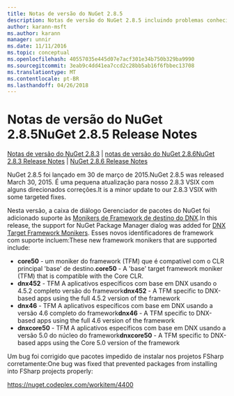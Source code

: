 ```yaml
---
title: Notas de versão do NuGet 2.8.5
description: Notas de versão do NuGet 2.8.5 incluindo problemas conhecidos, correções de bug, recursos adicionados e DCRs.
author: karann-msft
ms.author: karann
manager: unnir
ms.date: 11/11/2016
ms.topic: conceptual
ms.openlocfilehash: 40557035e445d07e7acf301e34b750b329ba9990
ms.sourcegitcommit: 3eab9c4dd41ea7ccd2c28bb5ab16f6fbbec13708
ms.translationtype: MT
ms.contentlocale: pt-BR
ms.lasthandoff: 04/26/2018
---
```

# <a name="nuget-285-release-notes"></a><span data-ttu-id="55218-103">Notas de versão do NuGet 2.8.5</span><span class="sxs-lookup"><span data-stu-id="55218-103">NuGet 2.8.5 Release Notes</span></span>

<span data-ttu-id="55218-104">[Notas de versão do NuGet 2.8.3](../release-notes/nuget-2.8.3.md) | [notas de versão do NuGet 2.8.6](../release-notes/nuget-2.8.6.md)</span><span class="sxs-lookup"><span data-stu-id="55218-104">[NuGet 2.8.3 Release Notes](../release-notes/nuget-2.8.3.md) | [NuGet 2.8.6 Release Notes](../release-notes/nuget-2.8.6.md)</span></span>

<span data-ttu-id="55218-105">NuGet 2.8.5 foi lançado em 30 de março de 2015.</span><span class="sxs-lookup"><span data-stu-id="55218-105">NuGet 2.8.5 was released March 30, 2015.</span></span> <span data-ttu-id="55218-106">É uma pequena atualização para nosso 2.8.3 VSIX com alguns direcionados correções.</span><span class="sxs-lookup"><span data-stu-id="55218-106">It is a minor update to our 2.8.3 VSIX with some targeted fixes.</span></span>

<span data-ttu-id="55218-107">Nesta versão, a caixa de diálogo Gerenciador de pacotes do NuGet foi adicionado suporte às [Monikers de Framework de destino do DNX](https://github.com/aspnet/dnx).</span><span class="sxs-lookup"><span data-stu-id="55218-107">In this release, the support for NuGet Package Manager dialog was added for [DNX Target Framework Monikers](https://github.com/aspnet/dnx).</span></span>  <span data-ttu-id="55218-108">Esses novos identificadores de framework com suporte incluem:</span><span class="sxs-lookup"><span data-stu-id="55218-108">These new framework monikers that are supported include:</span></span>

* <span data-ttu-id="55218-109">**core50** - um moniker do framework (TFM) que é compatível com o CLR principal 'base' de destino.</span><span class="sxs-lookup"><span data-stu-id="55218-109">**core50** - A 'base' target framework moniker (TFM) that is compatible with the Core CLR.</span></span>
* <span data-ttu-id="55218-110">**dnx452** - TFM A aplicativos específicos com base em DNX usando o 4.5.2 completo versão do framework</span><span class="sxs-lookup"><span data-stu-id="55218-110">**dnx452** - A TFM specific to DNX-based apps using the full 4.5.2 version of the framework</span></span>
* <span data-ttu-id="55218-111">**dnx46** - TFM A aplicativos específicos com base em DNX usando a versão 4.6 completo do framework</span><span class="sxs-lookup"><span data-stu-id="55218-111">**dnx46** - A TFM specific to DNX-based apps using the full 4.6 version of the framework</span></span>
* <span data-ttu-id="55218-112">**dnxcore50** - TFM A aplicativos específicos com base em DNX usando a versão 5.0 do núcleo do framework</span><span class="sxs-lookup"><span data-stu-id="55218-112">**dnxcore50** - A TFM specific to DNX-based apps using the Core 5.0 version of the framework</span></span>

<span data-ttu-id="55218-113">Um bug foi corrigido que pacotes impedido de instalar nos projetos FSharp corretamente:</span><span class="sxs-lookup"><span data-stu-id="55218-113">One bug was fixed that prevented packages from installing into FSharp projects properly:</span></span>

https://nuget.codeplex.com/workitem/4400